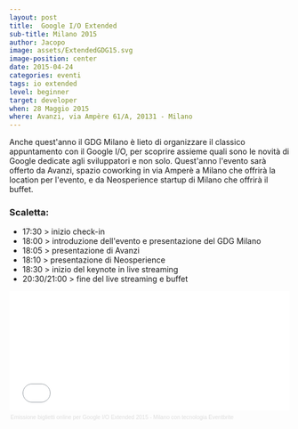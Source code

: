 ```yaml
---
layout: post
title:  Google I/O Extended 
sub-title: Milano 2015
author: Jacopo
image: assets/ExtendedGDG15.svg
image-position: center
date: 2015-04-24
categories: eventi
tags: io extended 
level: beginner
target: developer
when: 28 Maggio 2015
where: Avanzi, via Ampère 61/A, 20131 - Milano
---
```

Anche quest'anno il GDG Milano è lieto di organizzare il classico appuntamento con il Google I/O, per scoprire assieme quali sono le novità di Google dedicate agli sviluppatori e non solo.
Quest'anno l'evento sarà offerto da Avanzi, spazio coworking in via Amperè a Milano che offrirà la location per l'evento, e da Neosperience startup di Milano che offrirà il buffet.

### Scaletta:

- 17:30 > inizio check-in
- 18:00 > introduzione dell'evento e presentazione del GDG Milano
- 18:05 > presentazione di Avanzi
- 18:10 > presentazione di Neosperience
- 18:30 > inizio del keynote in live streaming
- 20:30/21:00 > fine del live streaming e buffet

<div style="width:100%; text-align:left;" ><iframe  src="//eventbrite.it/tickets-external?eid=16677253113&ref=etckt" frameborder="0" height="214" width="100%" vspace="0" hspace="0" marginheight="5" marginwidth="5" scrolling="auto" allowtransparency="true"></iframe><div style="font-family:Helvetica, Arial; font-size:10px; padding:5px 0 5px; margin:2px; width:100%; text-align:left;" ><a style="color:#ddd; text-decoration:none;" target="_blank" href="http://www.eventbrite.it/r/etckt">Emissione biglietti online</a><span style="color:#ddd;"> per </span><a style="color:#ddd; text-decoration:none;" target="_blank" href="https://www.eventbrite.it/e/biglietti-google-io-extended-2015-milano-16677253113?ref=etckt">Google I/O Extended 2015 - Milano</a> <span style="color:#ddd;">con tecnologia</span> <a style="color:#ddd; text-decoration:none;" target="_blank" href="http://www.eventbrite.it?ref=etckt">Eventbrite</a></div></div>